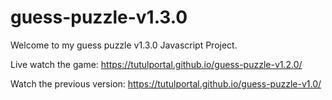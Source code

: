# guess-puzzle-v1.3.0
Welcome to my guess puzzle v1.3.0 Javascript Project. 

Live watch the game: https://tutulportal.github.io/guess-puzzle-v1.2.0/

Watch the previous version: https://tutulportal.github.io/guess-puzzle-v1.0/
